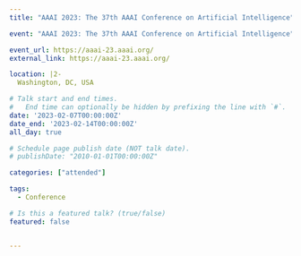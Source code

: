 ```yaml
---
title: "AAAI 2023: The 37th AAAI Conference on Artificial Intelligence"

event: "AAAI 2023: The 37th AAAI Conference on Artificial Intelligence"

event_url: https://aaai-23.aaai.org/
external_link: https://aaai-23.aaai.org/

location: |2-
  Washington, DC, USA

# Talk start and end times.
#   End time can optionally be hidden by prefixing the line with `#`.
date: '2023-02-07T00:00:00Z'
date_end: '2023-02-14T00:00:00Z'
all_day: true

# Schedule page publish date (NOT talk date).
# publishDate: "2010-01-01T00:00:00Z"

categories: ["attended"]

tags:
  - Conference

# Is this a featured talk? (true/false)
featured: false


---
```

